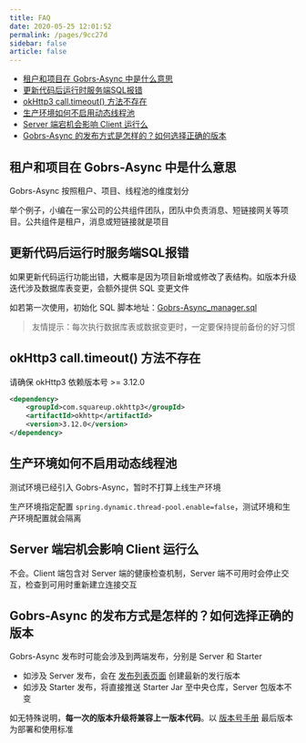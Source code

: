 ```yaml
---
title: FAQ
date: 2020-05-25 12:01:52
permalink: /pages/9cc27d
sidebar: false
article: false
---
```


- <a href="#租户和项目在-Gobrs-Async-中是什么意思">租户和项目在 Gobrs-Async 中是什么意思</a>
- <a href="#更新代码后运行时服务端sql报错">更新代码后运行时服务端SQL报错</a>
- <a href="#okhttp3-call-timeout-方法不存在">okHttp3 call.timeout() 方法不存在</a>
- <a href="#生产环境如何不启用动态线程池">生产环境如何不启用动态线程池</a>
- <a href="#server-端宕机会影响-client-运行么">Server 端宕机会影响 Client 运行么</a>
- <a href="#Gobrs-Async-的发布方式是怎样的-如何选择正确的版本">Gobrs-Async 的发布方式是怎样的？如何选择正确的版本</a>


## 租户和项目在 Gobrs-Async 中是什么意思

Gobrs-Async 按照租户、项目、线程池的维度划分

举个例子，小编在一家公司的公共组件团队，团队中负责消息、短链接网关等项目。公共组件是租户，消息或短链接就是项目

## 更新代码后运行时服务端SQL报错

如果更新代码运行功能出错，大概率是因为项目新增或修改了表结构。如版本升级迭代涉及数据库表变更，会额外提供 SQL 变更文件

如若第一次使用，初始化 SQL 脚本地址：[Gobrs-Async_manager.sql](https://github.com/Memorydoc/gobrs-async-starter/blob/develop/Gobrs-Async-server/conf/Gobrs-Async_manager.sql)

> 友情提示：每次执行数据库表或数据变更时，一定要保持提前备份的好习惯

## okHttp3 call.timeout() 方法不存在

请确保 okHttp3 依赖版本号 >= 3.12.0

```xml
<dependency>
    <groupId>com.squareup.okhttp3</groupId>
    <artifactId>okhttp</artifactId>
    <version>3.12.0</version>
</dependency>
```

## 生产环境如何不启用动态线程池

测试环境已经引入 Gobrs-Async，暂时不打算上线生产环境

生产环境指定配置 `spring.dynamic.thread-pool.enable=false`，测试环境和生产环境配置就会隔离

## Server 端宕机会影响 Client 运行么

不会。Client 端包含对 Server 端的健康检查机制，Server 端不可用时会停止交互，检查到可用时重新建立连接交互

## Gobrs-Async 的发布方式是怎样的？如何选择正确的版本

Gobrs-Async 发布时可能会涉及到两端发布，分别是 Server 和 Starter

- 如涉及 Server 发布，会在 [发布列表页面](https://github.com/Memorydoc/gobrs-async-starter/releases) 创建最新的发行版本
- 如涉及 Starter 发布，将直接推送 Starter Jar 至中央仓库，Server 包版本不变

如无特殊说明，**每一次的版本升级将兼容上一版本代码**。以 [版本号手册](/pages/d9387d) 最后版本为部署和使用标准


